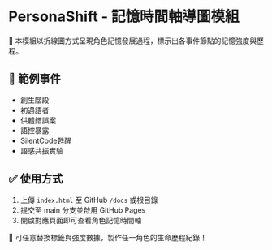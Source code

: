 
# PersonaShift - 記憶時間軸導圖模組

🧠 本模組以折線圖方式呈現角色記憶發展過程，標示出各事件節點的記憶強度與歷程。

## 📌 範例事件

- 創生階段
- 初遇語者
- 供體錯誤案
- 語控暴露
- SilentCode甦醒
- 語感共振實驗

## ✅ 使用方式

1. 上傳 `index.html` 至 GitHub `/docs` 或根目錄
2. 提交至 main 分支並啟用 GitHub Pages
3. 開啟對應頁面即可查看角色記憶時間軸

📁 可任意替換標籤與強度數據，製作任一角色的生命歷程紀錄！
